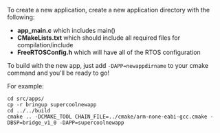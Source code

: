 To create a new application, create a new application directory with the following:
* **app_main.c** which includes main()
* **CMakeLists.txt** which should include all required files for compilation/include
* **FreeRTOSConfig.h** which will have all of the RTOS configuration

To build with the new app, just add `-DAPP=newappdirname` to your cmake command and you'll be ready to go!

For example:
```
cd src/apps/
cp -r bringup supercoolnewapp
cd ../../build
cmake .. -DCMAKE_TOOL CHAIN_FILE=../cmake/arm-none-eabi-gcc.cmake -DBSP=bridge_v1_0 -DAPP=supercoolnewapp
```
